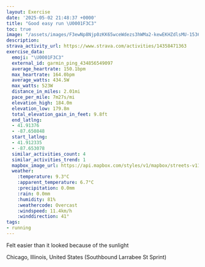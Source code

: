 ```yaml
---
layout: Exercise
date: '2025-05-02 21:48:37 +0000'
title: "Good easy run \U0001F3C3"
toc: true
image: "/assets/images/F3ewNp8Njp0zKK65wceWdezs3hWMa2-kewEKHZdlsMU-1536x2048.jpg.jpeg"
description:
strava_activity_url: https://www.strava.com/activities/14358471363
exercise_data:
  emoji: "\U0001F3C3"
  external_id: garmin_ping_434856549097
  average_heartrate: 150.1bpm
  max_heartrate: 164.0bpm
  average_watts: 434.5W
  max_watts: 523W
  distance_in_miles: 2.01mi
  pace_per_mile: 7m27s/mi
  elevation_high: 184.0m
  elevation_low: 179.8m
  total_elevation_gain_in_feet: 9.8ft
  end_latlng:
  - 41.91376
  - -87.650848
  start_latlng:
  - 41.912335
  - -87.653078
  similar_activities_count: 4
  similar_activities_trend: 1
  mapbox_image_url: https://api.mapbox.com/styles/v1/mapbox/streets-v11/static/path-5+787af2-1.0(wly~Ftw~uO%5DB_%40HY%3F%5BGw%40Hs%40E%7BC%3F_CLeCBi%40HCCEu%40Ie%40A%5DQ%5DIs%40C%7BBDwBAoFD_BAiCACGEEWBeDG%7BACEEC_AJa%40IQAqENa%40F%5DAWHk%40Ae%40E%5BD%5DPy%40H_%40%3Fc%40UEECOCm%40BwAG%7BA%3FgCCs%40%3FsE%40QFOLONI%60%40%40t%40Gr%40%40h%40El%40Aj%40%40%5EEfA%40fBIbAAXCJED%3FJDvAAnABt%40GpA%40v%40CV%40d%40CdABnGS%60A%40rBGJBBNCvADvAIpDF~AAb%40B%7C%40%3Fl%40Ed%40Fp%40%3F%60%40DzAAnBGv%40BR%3Ft%40),pin-s-s+e5b22e(-87.65323,41.91452),pin-s-f+89ae00(-87.64896,41.913780000000024)/auto/800x800?access_token=pk.eyJ1Ijoiam9zaGJlY2ttYW4iLCJhIjoiY205eWR2aDd1MWZ6djJrbXc4a3M0bWZleiJ9.XiG9OWkNcZk2QzjJbxLB4A
  weather:
    :temperature: 9.3°C
    :apparent_temperature: 6.7°C
    :precipitation: 0.0mm
    :rain: 0.0mm
    :humidity: 81%
    :weathercode: Overcast
    :windspeed: 11.4km/h
    :winddirection: 41°
tags:
- running
---
```

Felt easier than it looked because of the sunlight

Chicago, Illinois, United States (Southbound Larrabee St Sprint)
